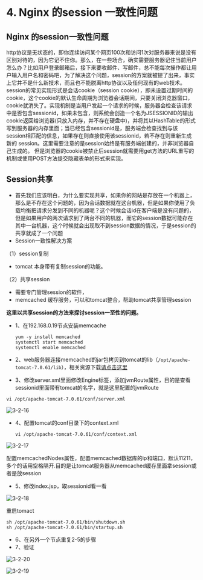 # 4. Nginx 的session 一致性问题



## Nginx 的session一致性问题

http协议是无状态的，即你连续访问某个网页100次和访问1次对服务器来说是没有区别对待的，因为它记不住你。那么，在一些场合，确实需要服务器记住当前用户怎么办？比如用户登录邮箱后，接下来要收邮件、写邮件，总不能每次操作都让用户输入用户名和密码吧，为了解决这个问题，session的方案就被提了出来，事实上它并不是什么新技术，而且也不能脱离http协议以及任何现有的web技术。session的常见实现形式是会话cookie（session cookie），即未设置过期时间的cookie，这个cookie的默认生命周期为浏览器会话期间，只要关闭浏览器窗口，cookie就消失了。实现机制是当用户发起一个请求的时候，服务器会检查该请求中是否包含sessionid，如果未包含，则系统会创造一个名为JSESSIONID的输出 cookie返回给浏览器\(只放入内存，并不存在硬盘中\)，并将其以HashTable的形式写到服务器的内存里面；当已经包含sessionid是，服务端会检查找到与该session相匹配的信息，如果存在则直接使用该sessionid，若不存在则重新生成新的 session。这里需要注意的是session始终是有服务端创建的，并非浏览器自己生成的。 但是浏览器的cookie被禁止后session就需要用get方法的URL重写的机制或使用POST方法提交隐藏表单的形式来实现。

## Session共享

* 首先我们应该明白，为什么要实现共享，如果你的网站是存放在一个机器上，那么是不存在这个问题的，因为会话数据就在这台机器，但是如果你使用了负载均衡把请求分发到不同的机器呢？这个时候会话id在客户端是没有问题的，但是如果用户的两次请求到了两台不同的机器，而它的session数据可能存在其中一台机器，这个时候就会出现取不到session数据的情况，于是session的共享就成了一个问题
* Session一致性解决方案

（1）session复制

* tomcat 本身带有复制session的功能。

（2）共享session

* 需要专门管理session的软件，
* memcached 缓存服务，可以和tomcat整合，帮助tomcat共享管理session

**这里以共享session的方法来探讨session一至性的问题。**

* 1、在192.168.0.19节点安装memcache

  ```text
  yum -y install memcached
  systemctl start memcached
  systemctl enable memcached
  ```

* 2、web服务器连接memcached的jar包拷贝到tomcat的lib（`/opt/apache-tomcat-7.0.61/lib`），相关资源下载[请点击这里](https://pan.baidu.com/s/1m6FNp7mmHrluGACslH3-Tg)
* 3、修改server.xml里面修改Engine标签，添加jvmRoute属性，目的是查看sessionid里面带有tomcat的名字，就是这里配置的jvmRoute

```text
vi /opt/apache-tomcat-7.0.61/conf/server.xml
```

![3-2-16](http://pded8ke3e.bkt.clouddn.com/3-2-16.png)

* 4、配置tomcat的conf目录下的context.xml

  ```text
  vi /opt/apache-tomcat-7.0.61/conf/context.xml
  ```

![3-2-17](http://pded8ke3e.bkt.clouddn.com/3-2-17.png)

配置memcachedNodes属性，配置memcached数据库的ip和端口，默认11211，多个的话用空格隔开.目的是让tomcat服务器从memcached缓存里面拿session或者是放session

* 5、修改index.jsp，取sessionid看一看

![3-2-18](http://pded8ke3e.bkt.clouddn.com/3-2-18.png)

重启tomact

```text
sh /opt/apache-tomcat-7.0.61/bin/shutdown.sh
sh /opt/apache-tomcat-7.0.61/bin/startup.sh
```

* 6、在另外一个节点重复2-5的步骤
* 7、验证  

![3-2-20](http://pded8ke3e.bkt.clouddn.com/3-2-20.png)

![3-2-19](http://pded8ke3e.bkt.clouddn.com/3-2-19.png)

